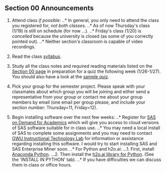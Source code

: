 ## Section 00 Announcements

1. Attend class *if possible*:
..* In general, you only need to attend the class you registered for, *not both classes*.
..* As of now Thursday's class (1/19) is still on schedule (for now ...).
..* Friday's class (1/20) is *cancelled* because the university is closed (as some of you correctly pointed out).
..* Neither section's classroom is capable of video recordings.

2. Read the class [syllabus](https://github.com/jphall663/GWU_data_mining/blob/master/README.md).

3. Study all the class notes and required reading materials listed on the [Section 00 page](https://github.com/jphall663/GWU_data_mining/blob/master/00_intro_and_history/00_intro_and_history.md) in preparation for a quiz the following week (1/26-1/27). You should also have a look at the [sample quiz](https://github.com/jphall663/GWU_data_mining/blob/master/00_intro_and_history/sample_quiz/quiz_0.pdf).

4. Pick your group for the semester project. Please speak with your classmates about which group you will be joining and either send a representative from your group or contact me about your group members by email (one email per group please, and include your section number: Thursday=11, Friday=12).

5. Begin installing software over the next few weeks:
..* Register for [SAS on Demand for Academics](https://odamid.oda.sas.com/SASODAControlCenter/enroll.html?enroll=f0c0602b-d3c3-4676-b44c-c378f14fac91) which will give you access to cloud versions of SAS software suitable for in class use.
..* You may need a local install of SAS to complete some assignments and you may need to contact [GWU Instructional Technology Lab](https://itl.gwu.edu/sas-software-distribution) for information or assistance regarding installing this software. I would try to start installing SAS and SAS Enterprise Miner soon.
..* For Python and h2o.ai:
...1. First, install [Anaconda Python](https://www.continuum.io/downloads).
...2. Then install the [h2o.ai library for Python](http://h2o-release.s3.amazonaws.com/h2o/rel-tutte/2/index.html). (See the 'INSTALL IN PYTHON' tab).
..* If you have difficulties we can discuss them in class or office hours.
